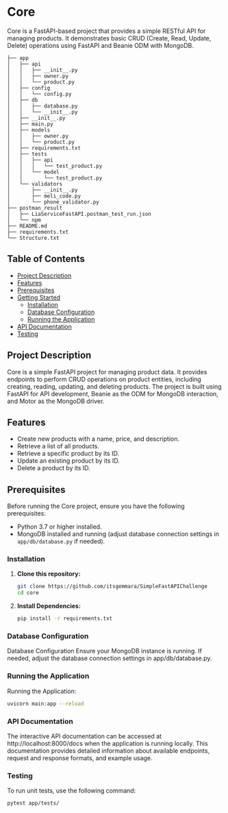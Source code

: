# Core

Core is a FastAPI-based project that provides a simple RESTful API for managing products. It demonstrates basic CRUD (Create, Read, Update, Delete) operations using FastAPI and Beanie ODM with MongoDB.
```plaintext
├── app
│   ├── api
│   │   ├── __init__.py
│   │   ├── owner.py
│   │   └── product.py
│   ├── config
│   │   └── config.py
│   ├── db
│   │   ├── database.py
│   │   └── __init__.py
│   ├── __init__.py
│   ├── main.py
│   ├── models
│   │   ├── owner.py
│   │   └── product.py
│   ├── requirements.txt
│   ├── tests
│   │   ├── api
│   │   │   └── test_product.py
│   │   └── model
│   │       └── test_product.py
│   └── validators
│       ├── __init__.py
│       ├── meli_code.py
│       └── phone_validator.py
├── postman_result
│   ├── LiaServiceFastAPI.postman_test_run.json
│   └── npm
├── README.md
├── requirements.txt
└── Structure.txt

```
## Table of Contents

- [Project Description](#project-description)
- [Features](#features)
- [Prerequisites](#prerequisites)
- [Getting Started](#getting-started)
  - [Installation](#installation)
  - [Database Configuration](#database-configuration)
  - [Running the Application](#running-the-application)
- [API Documentation](#api-documentation)
- [Testing](#testing)
## Project Description

Core is a simple FastAPI project for managing product data. It provides endpoints to perform CRUD operations on product entities, including creating, reading, updating, and deleting products. The project is built using FastAPI for API development, Beanie as the ODM for MongoDB interaction, and Motor as the MongoDB driver.

## Features

- Create new products with a name, price, and description.
- Retrieve a list of all products.
- Retrieve a specific product by its ID.
- Update an existing product by its ID.
- Delete a product by its ID.

## Prerequisites

Before running the Core project, ensure you have the following prerequisites:

- Python 3.7 or higher installed.
- MongoDB installed and running (adjust database connection settings in `app/db/database.py` if needed).

### Installation

1. **Clone this repository:**

   ```bash
   git clone https://github.com/itsgemmara/SimpleFastAPIChallenge
   cd core 

2. **Install Dependencies:**

   ```bash
   pip install -r requirements.txt 

### Database Configuration

Database Configuration
Ensure your MongoDB instance is running. If needed, adjust the database connection settings in app/db/database.py.

### Running the Application

Running the Application:

   ```bash 
   uvicorn main:app --reload  
   ```

### API Documentation

The interactive API documentation can be accessed at http://localhost:8000/docs when the application is running locally. This documentation provides detailed information about available endpoints, request and response formats, and example usage.


### Testing

To run unit tests, use the following command:
   ```bash
   pytest app/tests/

   ```
